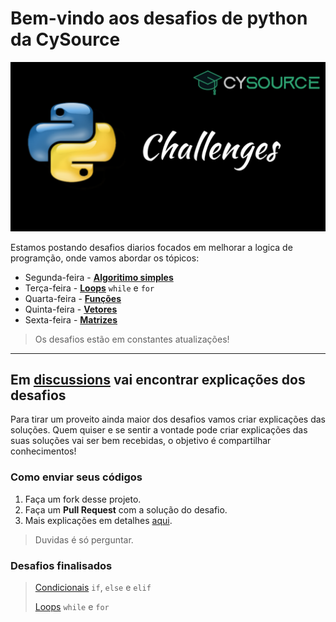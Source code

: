 # Bem-vindo aos desafios de python da CySource

![Challenges Logo Cysource](.image/logo_Challenges.png)

Estamos postando desafios diarios focados em melhorar a logica de programção, onde vamos abordar os tópicos:

- Segunda-feira - [**Algoritimo simples**](Algoritmo_simples/Desafios.md)
- Terça-feira - [**Loops**](Loops/) `while` e `for`
- Quarta-feira - [**Funções**](Funcoes/)
- Quinta-feira - [**Vetores**](Vetores)
- Sexta-feira - [**Matrizes**](Matrizes)

> Os desafios estão em constantes atualizações!

---

## Em [**discussions**](https://github.com/CySource-Support/Desafios_Python/discussions/1) vai encontrar explicações dos desafios

  Para tirar um proveito ainda maior dos desafios vamos criar explicações das soluções.
  Quem quiser e se sentir a vontade pode criar explicações das suas soluções vai ser bem recebidas, o objetivo é compartilhar conhecimentos!

### Como enviar seus códigos

1. Faça um fork desse projeto.
2. Faça um **Pull Request** com a solução do desafio.
3. Mais explicações em detalhes [aqui](https://docs.github.com/pt/get-started/quickstart/fork-a-repo).

> Duvidas é só perguntar.

### Desafios finalisados

> [Condicionais](Condicionais_if-else-elif/Desafios.md) `if`, `else` e `elif`
> 
> [Loops](Loops/) `while` e `for`

